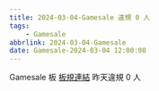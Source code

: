 ```yaml
---
title: 2024-03-04-Gamesale 違規 0 人
tags:
    - Gamesale
abbrlink: 2024-03-04-Gamesale
date: Gamesale-2024-03-04 12:00:00
---
```

Gamesale 板 [板規連結](https://www.ptt.cc/bbs/Gossiping/M.1637425085.A.07D.html)
昨天違規 0 人
